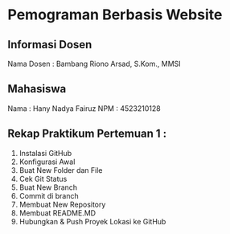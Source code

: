 # Pemograman Berbasis Website
## Informasi Dosen
Nama Dosen : Bambang Riono Arsad, S.Kom., MMSI
## Mahasiswa 
Nama : Hany Nadya Fairuz
NPM : 4523210128
## Rekap Praktikum Pertemuan 1 :
1. Instalasi GitHub
2. Konfigurasi Awal
3. Buat New Folder dan File 
4. Cek Git Status
5. Buat New Branch 
6. Commit di branch
7. Membuat New Repository 
8. Membuat README.MD
9. Hubungkan & Push Proyek Lokasi ke GitHub


